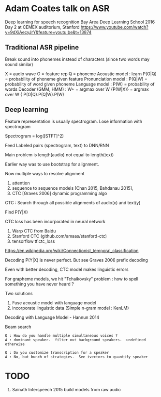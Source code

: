 
# Adam Coates talk on ASR

Deep learning for speech recognition 
Bay Area Deep Learning School 2016 Day 2 at CEMEX auditorium, Stanford
https://www.youtube.com/watch?v=9dXiAecyJrY&feature=youtu.be&t=13874

## Traditional ASR pipeline

Break sound into phonemes instead of characters (since two words may sound similar)

X = audio wave
O = feature rep
Q = phoneme
Acoustic model : learn P(O|Q) = probability of phoneme given feature
Pronunciation model : P(Q|W) = probability of word given phoneme
Language model : P(W) = probability of words
Decoder (GMM, HMM) : W+ = argmax over W {P(W|X)} = argmax over W { P(O|Q).P(Q|W).P(W)

## Deep learning 

Feature representation is usually spectrogram.  Lose information with spectrogram

Spectrogram = log([STFT]^2)

Feed Labeled pairs (spectrogram, text) to DNN/RNN

Main problem is length(audio) not equal to length(text)

Earlier way was to use bootstrap for alignment.

Now multiple ways to resolve alignment
1. attention 
2. sequence to sequence models [Chan 2015, Bahdanau 2015], 
3. CTC [Graves 2006] dynamic programming algo

CTC : Search through all possible alignments of audio(x) and text(y)

Find P(Y|X)

CTC loss has been incorporated in neural network
1. Warp CTC from Baidu
2. Stanford CTC (github.com/amaas/stanford-ctc)
3. tensorflow tf.ctc_loss

https://en.wikipedia.org/wiki/Connectionist_temporal_classification

Decoding P(Y|X) is never perfect.  But see Graves 2006 prefix decoding 

Even with better decoding, CTC model makes linguistic errors

For grapheme models, we hit "Tchaikovsky" problem : how to spell something you have never heard ?

Two solutions
1. Fuse acoustic model with language model
2. incorporate linguistic data (Simple n-gram model : KenLM)

Decoding with Language Model - Hannun 2014

Beam search

```
Q : How do you handle multiple simultaneous voices ?
A : dominant speaker.  filter out background speakers.  undefined otherwise

Q : Do you customize transcription for a speaker
A : No, but bunch of strategies.  See ivectors to quantify speaker
```

# TODO

1. Sainath Interspeech 2015 build models from raw audio
